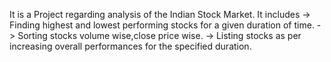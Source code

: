 It is a Project regarding analysis of the Indian Stock Market. 
It includes 
-> Finding highest and lowest performing stocks for a given duration of time.
-> Sorting stocks volume wise,close price wise.
-> Listing stocks as per increasing overall performances for the specified duration.
